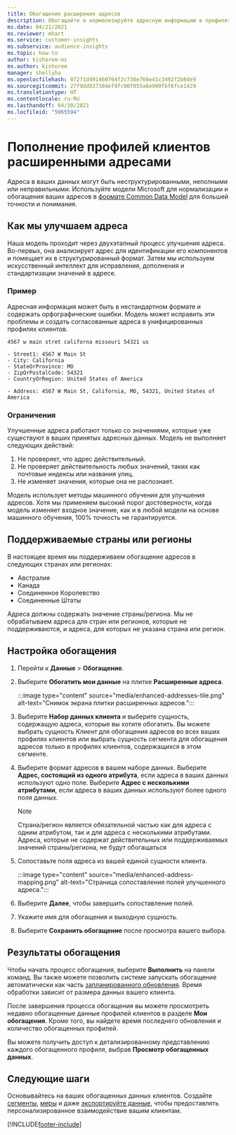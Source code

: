 ```yaml
---
title: Обогащение расширения адресов
description: Обогащайте и нормализируйте адресную информацию в профилях клиентов с помощью моделей Microsoft.
ms.date: 04/21/2021
ms.reviewer: mhart
ms.service: customer-insights
ms.subservice: audience-insights
ms.topic: how-to
author: kishorem-ms
ms.author: kishorem
manager: shellyha
ms.openlocfilehash: 07271d491460764f2c738e760e41c3492f2b6de9
ms.sourcegitcommit: 27f9dd837304ef9fc00f055a6e900fbf6fce1429
ms.translationtype: HT
ms.contentlocale: ru-RU
ms.lasthandoff: 04/30/2021
ms.locfileid: "5965594"
---
```

# <a name="enrichment-of-customer-profiles-with-enhanced-addresses"></a>Пополнение профилей клиентов расширенными адресами

Адреса в ваших данных могут быть неструктурированными, неполными или неправильными. Используйте модели Microsoft для нормализации и обогащения ваших адресов в [формате Common Data Model](/common-data-model/schema/core/applicationcommon/address) для большей точности и понимания.

## <a name="how-we-enhance-addresses"></a>Как мы улучшаем адреса

Наша модель проходит через двухэтапный процесс улучшения адреса. Во-первых, она анализирует адрес для идентификации его компонентов и помещает их в структурированный формат. Затем мы используем искусственный интеллект для исправления, дополнения и стандартизации значений в адресе.

### <a name="example"></a>Пример

Адресная информация может быть в нестандартном формате и содержать орфографические ошибки. Модель может исправить эти проблемы и создать согласованные адреса в унифицированных профилях клиентов.

```Input
4567 w main stret californa missouri 54321 us
```

```Output
- Street1: 4567 W Main St
- City: California
- StateOrProvince: MO
- ZipOrPostalCode: 54321
- CountryOrRegion: United States of America

- Address: 4567 W Main St, California, MO, 54321, United States of America
```

### <a name="limitations"></a>Ограничения

Улучшенные адреса работают только со значениями, которые уже существуют в ваших принятых адресных данных. Модель не выполняет следующих действий: 

1. Не проверяет, что адрес действительный.
2. Не проверяет действительность любых значений, таких как почтовые индексы или названия улиц.
3. Не изменяет значения, которые она не распознает.

Модель использует методы машинного обучения для улучшения адресов. Хотя мы применяем высокий порог достоверности, когда модель изменяет входное значение, как и в любой модели на основе машинного обучения, 100% точность не гарантируется.

## <a name="supported-countries-or-regions"></a>Поддерживаемые страны или регионы

В настоящее время мы поддерживаем обогащение адресов в следующих странах или регионах: 

- Австралия
- Канада
- Соединенное Королевство
- Соединенные Штаты

Адреса должны содержать значение страны/региона. Мы не обрабатываем адреса для стран или регионов, которые не поддерживаются, и адреса, для которых не указана страна или регион.

## <a name="configure-the-enrichment"></a>Настройка обогащения

1. Перейти к **Данные** > **Обогащение**.

1. Выберите **Обогатить мои данные** на плитке **Расширенные адреса**.

   :::image type="content" source="media/enhanced-addresses-tile.png" alt-text="Снимок экрана плитки расширенных адресов.":::

1. Выберите **Набор данных клиента** и выберите сущность, содержащую адреса, которые вы хотите обогатить. Вы можете выбрать сущность *Клиент* для обогащения адресов во всех ваших профилях клиентов или выбрать сущность сегмента для обогащения адресов только в профилях клиентов, содержащихся в этом сегменте.

1. Выберите формат адресов в вашем наборе данных. Выберите **Адрес, состоящий из одного атрибута**, если адреса в ваших данных используют одно поле. Выберите **Адрес с несколькими атрибутами**, если адреса в ваших данных используют более одного поля данных.

   > [!NOTE]
   > Страна/регион является обязательной частью как для адреса с одним атрибутом, так и для адреса с несколькими атрибутами. Адреса, которые не содержат действительных или поддерживаемых значений страны/региона, не будут обогащаться

1.  Сопоставьте поля адреса из вашей единой сущности клиента.

    :::image type="content" source="media/enhanced-address-mapping.png" alt-text="Страница сопоставления полей улучшенного адреса.":::

1. Выберите **Далее**, чтобы завершить сопоставление полей.

1. Укажите имя для обогащения и выходную сущность.

1. Выберите **Сохранить обогащение** после просмотра вашего выбора.

## <a name="enrichment-results"></a>Результаты обогащения

Чтобы начать процесс обогащения, выберите **Выполнить** на панели команд. Вы также можете позволить системе запускать обогащение автоматически как часть [запланированного обновления](system.md#schedule-tab). Время обработки зависит от размера данных вашего клиента.

После завершения процесса обогащения вы можете просмотреть недавно обогащенные данные профилей клиентов в разделе **Мои обогащения**. Кроме того, вы найдете время последнего обновления и количество обогащенных профилей.

Вы можете получить доступ к детализированному представлению каждого обогащенного профиля, выбрав **Просмотр обогащенных данных**.

## <a name="next-steps"></a>Следующие шаги

Основывайтесь на ваших обогащенных данных клиентов. Создайте [сегменты](segments.md), [меры](measures.md) и даже [экспортируйте данные](export-destinations.md), чтобы предоставлять персонализированное взаимодействие вашим клиентам.

[!INCLUDE[footer-include](../includes/footer-banner.md)]
